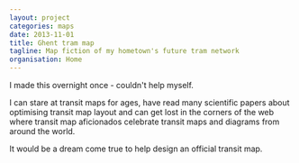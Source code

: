 ```yaml
---
layout: project
categories: maps
date: 2013-11-01
title: Ghent tram map 
tagline: Map fiction of my hometown's future tram network
organisation: Home
---
```

I made this overnight once - couldn't help myself. 

I can stare at transit maps for ages, have read many scientific papers about optimising transit map layout and can get lost in the corners of the web where transit map aficionados celebrate transit maps and diagrams from around the world.

It would be a dream come true to help design an official transit map.